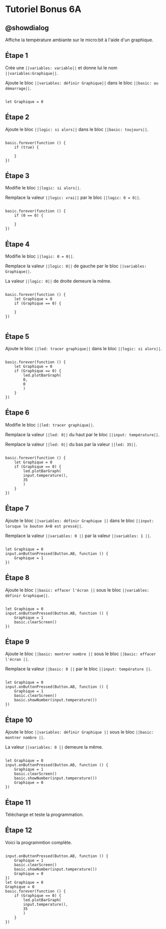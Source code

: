# Tutoriel Bonus 6A

## @showdialog

Affiche la température ambiante sur le micro:bit à l'aide d'un graphique.

## Étape 1

Crée une ``||variables: variable||`` et donne lui le nom ``||variables:Graphique||``.

Ajoute le bloc ``||variables: définir Graphique||`` dans le bloc ``||basic: au démarrage||``.

```blocks

let Graphique = 0

```

## Étape 2

Ajoute le bloc ``||logic: si alors||`` dans le bloc ``||basic: toujours||``.

```blocks

basic.forever(function () {
    if (true) {
    	
    }
})

```

## Étape 3

Modifie le bloc ``||logic: si alors||``.

Remplace la valeur ``||logic: vrai||`` par le bloc ``||logic: 0 = 0||``.

```blocks

basic.forever(function () {
    if (0 == 0) {
    	
    }
})

```

## Étape 4

Modifie le bloc ``||logic: 0 = 0||``.

Remplace la valeur ``||logic: 0||`` de gauche par le bloc ``||variables: Graphique||``.

La valeur ``||logic: 0||`` de droite demeure la même.

```blocks

basic.forever(function () {
    let Graphique = 0
    if (Graphique == 0) {
    	
    }
})


```

## Étape 5

Ajoute le bloc ``||led: tracer graphique||`` dans le bloc ``||logic: si alors||``.

```blocks

basic.forever(function () {
    let Graphique = 0
    if (Graphique == 0) {
        led.plotBarGraph(
        0,
        0
        )
    }
})

```

## Étape 6

Modifie le bloc ``||led: tracer graphique||``.

Remplace la valeur ``||led: 0||`` du haut par le bloc ``||input: température||``.

Remplace la valeur ``||led: 0||`` du bas par la valeur ``||led: 35||``.


```blocks

basic.forever(function () {
    let Graphique = 0
    if (Graphique == 0) {
        led.plotBarGraph(
        input.temperature(),
        35
        )
    }
})

```

## Étape 7

Ajoute le bloc ``||variables: définir Graphique ||`` dans le bloc ``||input: lorsque le bouton A+B est pressé||``.

Remplace la valeur ``||variables: 0 ||`` par la valeur ``||variables: 1 ||``.

```blocks

let Graphique = 0
input.onButtonPressed(Button.AB, function () {
    Graphique = 1
})

```

## Étape 8

Ajoute le bloc ``||basic: effacer l'écran ||`` sous le bloc ``||variables: définir Graphique||``.

```blocks

let Graphique = 0
input.onButtonPressed(Button.AB, function () {
    Graphique = 1
    basic.clearScreen()
})

```

## Étape 9

Ajoute le bloc ``||basic: montrer nombre ||`` sous le bloc ``||basic: effacer l'écran ||``.

Remplace la valeur ``||basic: 0 ||`` par le bloc ``||input: température ||``.

```blocks

let Graphique = 0
input.onButtonPressed(Button.AB, function () {
    Graphique = 1
    basic.clearScreen()
    basic.showNumber(input.temperature())
})

```

## Étape 10

Ajoute le bloc ``||variables: définir Graphique ||`` sous le bloc ``||basic: montrer nombre ||``.

La valeur ``||variables: 0 ||`` demeure la même.

```blocks

let Graphique = 0
input.onButtonPressed(Button.AB, function () {
    Graphique = 1
    basic.clearScreen()
    basic.showNumber(input.temperature())
    Graphique = 0
})

```

## Étape 11

Télécharge et teste la programmation.

## Étape 12

Voici la programmtion complète.

```blocks

input.onButtonPressed(Button.AB, function () {
    Graphique = 1
    basic.clearScreen()
    basic.showNumber(input.temperature())
    Graphique = 0
})
let Graphique = 0
Graphique = 0
basic.forever(function () {
    if (Graphique == 0) {
        led.plotBarGraph(
        input.temperature(),
        35
        )
    }
})

```

